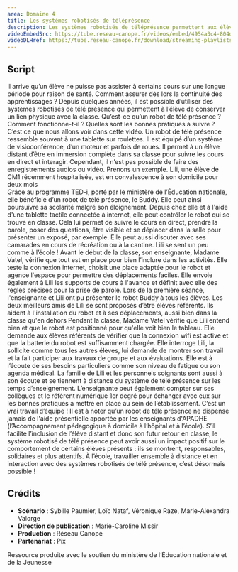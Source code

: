```yaml
---
area: Domaine 4
title: Les systèmes robotisés de téléprésence
description: Les systèmes robotisés de téléprésence permettent aux élèves empêchés de se rendre à l'école sur une longue période de suivre les cours et garder des liens avec ses camarades. Une vidéo pour en savoir plus.
videoEmbedSrc: https://tube.reseau-canope.fr/videos/embed/4954a3c4-804d-4346-90b0-024a18d07674
videoDLHref: https://tube.reseau-canope.fr/download/streaming-playlists/hls/videos/4954a3c4-804d-4346-90b0-024a18d07674-1080-fragmented.mp4
---
```


## Script

Il arrive qu’un élève ne puisse pas assister à certains cours sur une longue période pour raison de santé.
Comment assurer dès lors la continuité des apprentissages ?
Depuis quelques années, il est possible d’utiliser des systèmes robotisés de télé présence qui permettent à l’élève de conserver un lien physique avec la classe.
Qu’est-ce qu’un robot de télé présence ?
Comment fonctionne-t-il ?
Quelles sont les bonnes pratiques à suivre ?
C’est ce que nous allons voir dans cette vidéo.
Un robot de télé présence ressemble souvent à une tablette sur roulettes. Il est équipé d’un système de visioconférence, d’un moteur et parfois de roues.
Il permet à un élève distant d’être en immersion complète dans sa classe pour suivre les cours en direct et interagir. 
Cependant, il n’est pas possible de faire des enregistrements audios ou vidéo.
Prenons un exemple.
Lili, une élève de CM1 récemment hospitalisée, est en convalescence à son domicile pour deux mois  
Grâce au programme TED-i, porté par le ministère de l’Éducation nationale, elle bénéficie d’un robot de télé présence, le Buddy.
Elle peut ainsi poursuivre sa scolarité malgré son éloignement.
Depuis chez elle et à l'aide d'une tablette tactile    connectée à internet, elle peut contrôler le robot qui se trouve en classe. Cela lui permet de suivre le cours en direct, prendre la parole, poser des questions, être visible et se déplacer dans la salle pour présenter un exposé, par exemple.
Elle peut aussi discuter avec ses camarades en cours de récréation ou à la cantine. Lili se sent un peu comme à l’école !
Avant le début de la classe, son enseignante, Madame Vatel, vérifie que tout est en place pour bien l’inclure dans les activités.
Elle teste la connexion internet, choisit une place adaptée pour le robot et agence l'espace pour permettre des déplacements faciles.
Elle envoie également à Lili les supports de cours à l'avance et définit avec elle des règles précises pour la prise de parole.
Lors de la première séance, l'enseignante et Lili ont pu présenter le robot Buddy à tous les élèves. Les deux meilleurs amis de Lili se sont proposés d’être élèves référents. Ils aident à l'installation du robot et à ses déplacements, aussi bien dans la classe qu'en dehors
Pendant la classe, Madame Vatel vérifie que Lili entend bien et que le robot est positionné pour qu'elle voit bien le tableau.
Elle demande aux élèves référents de vérifier que la connexion wifi est active et que la batterie du robot est suffisamment chargée.
Elle interroge Lili, la sollicite comme tous les autres élèves, lui demande de montrer son travail et la fait participer aux travaux de groupe et aux évaluations.
Elle est à l’écoute de ses besoins particuliers comme son niveau de fatigue ou son agenda médical. 
La famille de Lili et les personnels soignants sont aussi à son écoute et se tiennent à distance du système de télé présence sur les temps d’enseignement.
L’enseignante peut également compter sur ses collègues et le référent numérique 1er degré pour échanger avec eux sur les bonnes pratiques à mettre en place au sein de l’établissement.  C’est un vrai travail d’équipe !
Il est à noter qu’un robot de télé présence ne dispense jamais de l'aide présentielle apportée par les enseignants d'APADHE (l’Accompagnement pédagogique à domicile à l’hôpital et à l’école).
S’il facilite l’inclusion de l’élève distant et donc son futur retour en classe, le système robotisé de télé présence peut avoir aussi un impact positif sur le comportement de certains élèves présents : ils se montrent, responsables, solidaires et plus attentifs.
À l’école, travailler ensemble à distance et en interaction avec des systèmes robotisés de télé présence, c’est désormais possible !

## Crédits

- **Scénario** : Sybille Paumier, Loïc Nataf, Véronique Raze, Marie-Alexandra Valorge
- **Direction de publication** : Marie-Caroline Missir
- **Production** : Réseau Canopé
- **Partenariat** : Pix

Ressource produite avec le soutien du ministère de l’Éducation nationale et de la Jeunesse
